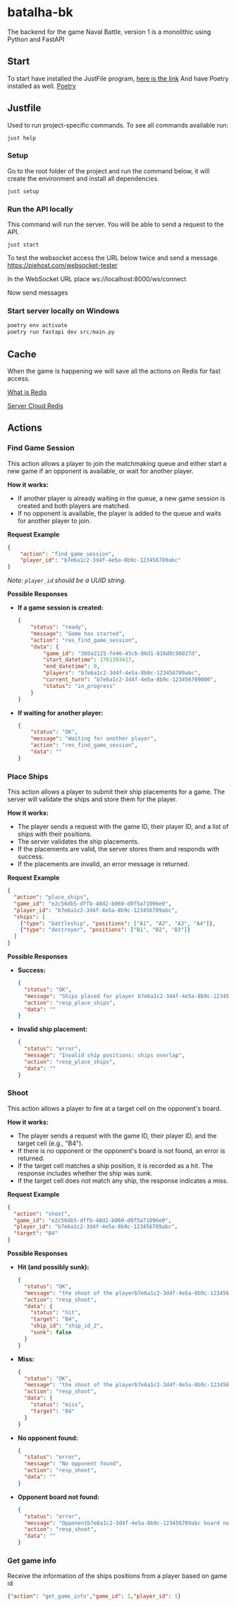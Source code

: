 # batalha-bk
The backend for the game Naval Battle, version 1 is a monolithic using Python and FastAPI

## Start
To start have installed the JustFile program, [here is the link](https://github.com/casey/just)
And have Poetry installed as well. [Poetry](https://python-poetry.org/)

## Justfile
Used to run project-specific commands.
To see all commands available run:

```shell
just help
```

### Setup
Go to the root folder of the project and run the command below, it will create the environment and install all dependencies.

```shell
just setup
```

### Run the API locally
This command will run the server. You will be able to send a request to the API.

```shell
just start
```

To test the websocket access the URL below twice and send a message.
https://piehost.com/websocket-tester

In the WebSocket URL place
ws://localhost:8000/ws/connect

Now send messages


### Start server locally on Windows

```powershell
poetry env activate
poetry run fastapi dev src/main.py
```

## Cache
When the game is happening we will save all the actions on Redis for fast access.

[What is Redis](https://redis.io/)

[Server Cloud Redis](https://cloud.redis.io/#/databases)

## Actions
### Find Game Session
This action allows a player to join the matchmaking queue and either start a new game if an opponent is available, or wait for another player.

**How it works:**
- If another player is already waiting in the queue, a new game session is created and both players are matched.
- If no opponent is available, the player is added to the queue and waits for another player to join.

**Request Example**
```json
{
    "action": "find_game_session",
    "player_id": "b7e6a1c2-3d4f-4e5a-8b9c-123456789abc"
}
```
*Note: `player_id` should be a UUID string.*

**Possible Responses**

- **If a game session is created:**
    ```json
    {
        "status": "ready",
        "message": "Game has started",
        "action": "res_find_game_session",
        "data": {
            "game_id": "369a2125-fe46-45cb-86d1-816d0c96027d",
            "start_datetime": 1761393417,
            "end_datetime": 0,
            "players": "b7e6a1c2-3d4f-4e5a-8b9c-123456789abc",
            "current_turn": "b7e6a1c2-3d4f-4e5a-8b9c-123456789000",
            "status": "in_progress"
        }
    }
    ```

- **If waiting for another player:**
    ```json
    {
        "status": "OK",
        "message": "Waiting for another player",
        "action": "res_find_game_session",
        "data": ""
    }
    ```


### Place Ships
This action allows a player to submit their ship placements for a game. The server will validate the ships and store them for the player.

**How it works:**
- The player sends a request with the game ID, their player ID, and a list of ships with their positions.
- The server validates the ship placements.
- If the placements are valid, the server stores them and responds with success.
- If the placements are invalid, an error message is returned.

**Request Example**
```json
{
  "action": "place_ships",
  "game_id": "e2c56db5-dffb-48d2-b060-d0f5a71096e0",
  "player_id": "b7e6a1c2-3d4f-4e5a-8b9c-123456789abc",
  "ships": [
    {"type": "battleship", "positions": ["A1", "A2", "A3", "A4"]},
    {"type": "destroyer", "positions": ["B1", "B2", "B3"]}
  ]
}
```

**Possible Responses**

- **Success:**
    ```json
    {
      "status": "OK",
      "message": "Ships placed for player b7e6a1c2-3d4f-4e5a-8b9c-123456789abc",
      "action": "resp_place_ships",
      "data": ""
    }
    ```

- **Invalid ship placement:**
    ```json
    {
      "status": "error",
      "message": "Invalid ship positions: ships overlap",
      "action": "resp_place_ships",
      "data": ""
    }
    ```


### Shoot
This action allows a player to fire at a target cell on the opponent's board.

**How it works:**
- The player sends a request with the game ID, their player ID, and the target cell (e.g., "B4").
- If there is no opponent or the opponent's board is not found, an error is returned.
- If the target cell matches a ship position, it is recorded as a hit. The response includes whether the ship was sunk.
- If the target cell does not match any ship, the response indicates a miss.

**Request Example**
```json
{
  "action": "shoot",
  "game_id": "e2c56db5-dffb-48d2-b060-d0f5a71096e0",
  "player_id": "b7e6a1c2-3d4f-4e5a-8b9c-123456789abc",
  "target": "B4"
}
```

**Possible Responses**

- **Hit (and possibly sunk):**
    ```json
    {
      "status": "OK",
      "message": "the shoot of the playerb7e6a1c2-3d4f-4e5a-8b9c-123456789abc hit the target:B4",
      "action": "resp_shoot",
      "data": {
        "status": "hit",
        "target": "B4",
        "ship_id": "ship_id_2",
        "sunk": false
      }
    }
    ```

- **Miss:**
    ```json
    {
      "status": "OK",
      "message": "the shoot of the playerb7e6a1c2-3d4f-4e5a-8b9c-123456789abc on target:B4",
      "action": "resp_shoot",
      "data": {
        "status": "miss",
        "target": "B4"
      }
    }
    ```

- **No opponent found:**
    ```json
    {
      "status": "error",
      "message": "No opponent found",
      "action": "resp_shoot",
      "data": ""
    }
    ```

- **Opponent board not found:**
    ```json
    {
      "status": "error",
      "message": "Opponentb7e6a1c2-3d4f-4e5a-8b9c-123456789abc board not found of game:e2c56db5-dffb-48d2-b060-d0f5a71096e0",
      "action": "resp_shoot",
      "data": ""
    }
    ```


### Get game info
Receive the information of the ships positions from a player based on game id

```json
{"action": "get_game_info","game_id": 1,"player_id": 1}
```






